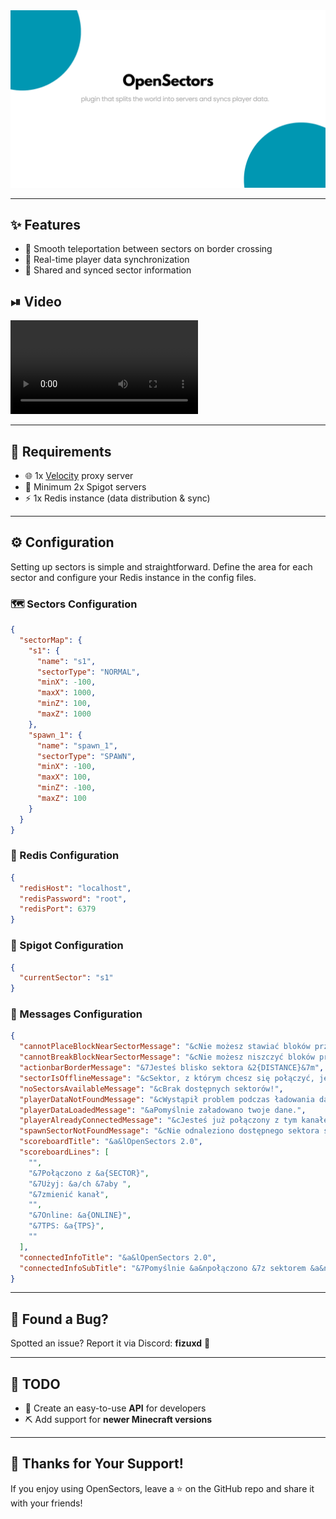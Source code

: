 <div align="center">
  <img src="/assets/banner.png" alt="Banner" style="max-width: 100%; height: auto;" />
</div>

---

## ✨ Features

- 🚪 Smooth teleportation between sectors on border crossing  
- 🔄 Real-time player data synchronization  
- 🧭 Shared and synced sector information  

## ⏯ Video

![](https://i.imgur.com/d3fYCjw.mp4)<br/>

---

## 🧰 Requirements

- 🌐 1x [Velocity](https://velocitypowered.com/) proxy server  
- 🧱 Minimum 2x Spigot servers  
- ⚡ 1x Redis instance (data distribution & sync)

---

## ⚙️ Configuration

Setting up sectors is simple and straightforward. Define the area for each sector and configure your Redis instance in the config files.

### 🗺️ Sectors Configuration

```json
{
  "sectorMap": {
    "s1": {
      "name": "s1",
      "sectorType": "NORMAL",
      "minX": -100,
      "maxX": 1000,
      "minZ": 100,
      "maxZ": 1000
    },
    "spawn_1": {
      "name": "spawn_1",
      "sectorType": "SPAWN",
      "minX": -100,
      "maxX": 100,
      "minZ": -100,
      "maxZ": 100
    }
  }
}
```

### 🧠 Redis Configuration

```json
{
  "redisHost": "localhost",
  "redisPassword": "root",
  "redisPort": 6379
}
```

### 📍 Spigot Configuration

```json
{
  "currentSector": "s1"
}
```

### 💬 Messages Configuration

```json
{
  "cannotPlaceBlockNearSectorMessage": "&cNie możesz stawiać bloków przy granicy sektora!",
  "cannotBreakBlockNearSectorMessage": "&cNie możesz niszczyć bloków przy granicy sektora!",
  "actionbarBorderMessage": "&7Jesteś blisko sektora &2{DISTANCE}&7m",
  "sectorIsOfflineMessage": "&cSektor, z którym chcesz się połączyć, jest aktualnie wyłączony!",
  "noSectorsAvailableMessage": "&cBrak dostępnych sektorów!",
  "playerDataNotFoundMessage": "&cWystąpił problem podczas ładowania danych.",
  "playerDataLoadedMessage": "&aPomyślnie załadowano twoje dane.",
  "playerAlreadyConnectedMessage": "&cJesteś już połączony z tym kanałem!",
  "spawnSectorNotFoundMessage": "&cNie odnaleziono dostępnego sektora spawna!",
  "scoreboardTitle": "&a&lOpenSectors 2.0",
  "scoreboardLines": [
    "",
    "&7Połączono z &a{SECTOR}",
    "&7Użyj: &a/ch &7aby ",
    "&7zmienić kanał",
    "",
    "&7Online: &a{ONLINE}",
    "&7TPS: &a{TPS}",
    ""
  ],
  "connectedInfoTitle": "&a&lOpenSectors 2.0",
  "connectedInfoSubTitle": "&7Pomyślnie &a&npołączono &7z sektorem &a&n{SECTOR}"
}
```

---

## 🐛 Found a Bug?

Spotted an issue? Report it via Discord: **fizuxd** 💬

---

## 📌 TODO

- 🧩 Create an easy-to-use **API** for developers  
- ⛏️ Add support for **newer Minecraft versions**

---

## 💖 Thanks for Your Support!

If you enjoy using OpenSectors, leave a ⭐ on the GitHub repo and share it with your friends!
